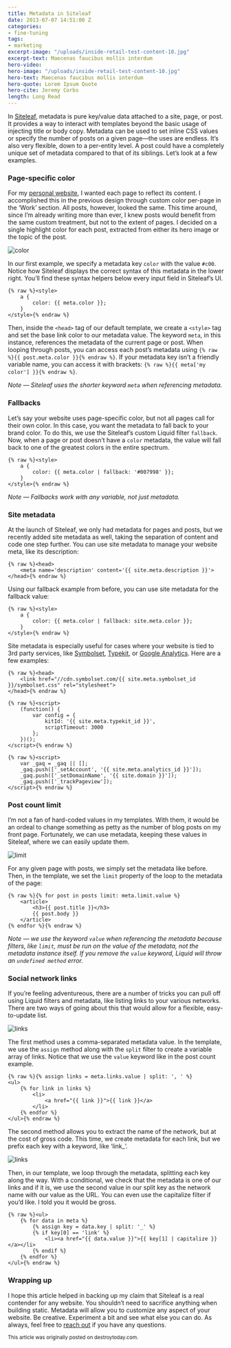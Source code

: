 ```yaml
---
title: Metadata in Siteleaf
date: 2013-07-07 14:51:00 Z
categories:
- fine-tuning
tags:
- marketing
excerpt-image: "/uploads/inside-retail-test-content-10.jpg"
excerpt-text: Maecenas faucibus mollis interdum
hero-video: 
hero-image: "/uploads/inside-retail-test-content-10.jpg"
hero-text: Maecenas faucibus mollis interdum
hero-quote: Lorem Ipsum Quote
hero-cite: Jeremy Corbs
length: Long Read
---
```


In [Siteleaf](http://siteleaf.com), metadata is pure key/value data attached to a site, page, or post. It provides a way to interact with templates beyond the basic usage of injecting title or body copy. Metadata can be used to set inline CSS values or specify the number of posts on a given page—the uses are endless. It’s also very flexible, down to a per-entity level. A post could have a completely unique set of metadata compared to that of its siblings. Let’s look at a few examples.


### Page-specific color

For my [personal website](http://destroytoday.com), I wanted each page to reflect its content. I accomplished this in the previous design through custom color per-page in the ‘Work’ section. All posts, however, looked the same. This time around, since I’m already writing more than ever, I knew posts would benefit from the same custom treatment, but not to the extent of pages. I decided on a single highlight color for each post, extracted from either its hero image or the topic of the post.

![color](/uploads/metadata-in-siteleaf-color.png) 

In our first example, we specify a metadata key `color` with the value `#c00`. Notice how Siteleaf displays the correct syntax of this metadata in the lower right. You’ll find these syntax helpers below every input field in Siteleaf’s UI.

```liquid
{% raw %}<style>
    a {
        color: {{ meta.color }};
    }
</style>{% endraw %}
```

Then, inside the `<head>` tag of our default template, we create a `<style>` tag and set the base link color to our metadata value. The keyword `meta`, in this instance, references the metadata of the current page or post. When looping through posts, you can access each post’s metadata using `{% raw %}{{ post.meta.color }}{% endraw %}`. If your metadata key isn’t a friendly variable name, you can access it with brackets: `{% raw %}{{ meta['my color'] }}{% endraw %}`.

*Note — Siteleaf uses the shorter keyword `meta` when referencing metadata.*

### Fallbacks

Let’s say your website uses page-specific color, but not all pages call for their own color. In this case, you want the metadata to fall back to your brand color. To do this, we use the Siteleaf’s custom Liquid filter `fallback`. Now, when a page or post doesn’t have a `color` metadata, the value will fall back to one of the greatest colors in the entire spectrum.

```liquid
{% raw %}<style>
    a {
        color: {{ meta.color | fallback: '#007998' }};
    }
</style>{% endraw %}
```

*Note — Fallbacks work with any variable, not just metadata.*

### Site metadata

At the launch of Siteleaf, we only had metadata for pages and posts, but we recently added site metadata as well, taking the separation of content and code one step further. You can use site metadata to manage your website meta, like its description:

```liquid
{% raw %}<head>
    <meta name='description' content='{{ site.meta.description }}'>
</head>{% endraw %}
```

Using our fallback example from before, you can use site metadata for the fallback value:

```liquid
{% raw %}<style>
    a {
        color: {{ meta.color | fallback: site.meta.color }};
    }
</style>{% endraw %}
```

Site metadata is especially useful for cases where your website is tied to 3rd party services, like [Symbolset](http://symbolset.com), [Typekit](http://typekit.com), or [Google Analytics](http://google.com/analytics). Here are a few examples:

```liquid
{% raw %}<head>
    <link href="//cdn.symbolset.com/{{ site.meta.symbolset_id }}/symbolset.css" rel="stylesheet">
</head>{% endraw %}
```

```liquid
{% raw %}<script>
    (function() {
        var config = {
            kitId: '{{ site.meta.typekit_id }}',
            scriptTimeout: 3000
        };
    })();
</script>{% endraw %}
```

```liquid
{% raw %}<script>
    var _gaq = _gaq || [];
    _gaq.push(['_setAccount', '{{ site.meta.analytics_id }}']);
    _gaq.push(['_setDomainName', '{{ site.domain }}']);
    _gaq.push(['_trackPageview']);
</script>{% endraw %}
```

### Post count limit

I’m not a fan of hard-coded values in my templates. With them, it would be an ordeal to change something as petty as the number of blog posts on my front page. Fortunately, we can use metadata, keeping these values in Siteleaf, where we can easily update them.

![limit](/uploads/metadata-in-siteleaf-limit.png) 

For any given page with posts, we simply set the metadata like before. Then, in the template, we set the `limit` property of the loop to the metadata of the page:

```liquid
{% raw %}{% for post in posts limit: meta.limit.value %}
    <article>
        <h3>{{ post.title }}</h3>
        {{ post.body }}
    </article>
{% endfor %}{% endraw %}
```

*Note — we use the keyword `value` when referencing the metadata because filters, like `limit`, must be run on the value of the metadata, not the metadata instance itself. If you remove the `value` keyword, Liquid will throw an `undefined method` error.*

### Social network links

If you’re feeling adventureous, there are a number of tricks you can pull off using Liquid filters and metadata, like listing links to your various networks. There are two ways of going about this that would allow for a flexible, easy-to-update list.

![links](/uploads/metadata-in-siteleaf-links-1.png) 

The first method uses a comma-separated metadata value. In the template, we use the `assign` method along with the `split` filter to create a variable array of links. Notice that we use the `value` keyword like in the post count example.

```liquid
{% raw %}{% assign links = meta.links.value | split: ', ' %}
<ul>
    {% for link in links %}
        <li>
            <a href="{{ link }}">{{ link }}</a>
        </li>
    {% endfor %}
</ul>{% endraw %}
```

The second method allows you to extract the name of the network, but at the cost of gross code. This time, we create metadata for each link, but we prefix each key with a keyword, like ‘link_’.

![links](/uploads/metadata-in-siteleaf-links-2.png) 

Then, in our template, we loop through the metadata, splitting each key along the way. With a conditional, we check that the metadata is one of our links and if it is, we use the second value in our split key as the network name with our value as the URL. You can even use the capitalize filter if you’d like. I told you it would be gross. 

```liquid
{% raw %}<ul>
    {% for data in meta %}
        {% assign key = data.key | split: '_' %}
        {% if key[0] == 'link' %}
            <li><a href="{{ data.value }}">{{ key[1] | capitalize }}</a></li>
        {% endif %}
    {% endfor %}
</ul>{% endraw %}
```

### Wrapping up

I hope this article helped in backing up my claim that Siteleaf is a real contender for any website. You shouldn’t need to sacrifice anything when building static. Metadata will allow you to customize any aspect of your website. Be creative. Experiment a bit and see what else you can do. As always, feel free to [reach out](http://twitter.com/siteleaf) if you have any questions.

<small>This article was originally posted on destroytoday.com.</small>
